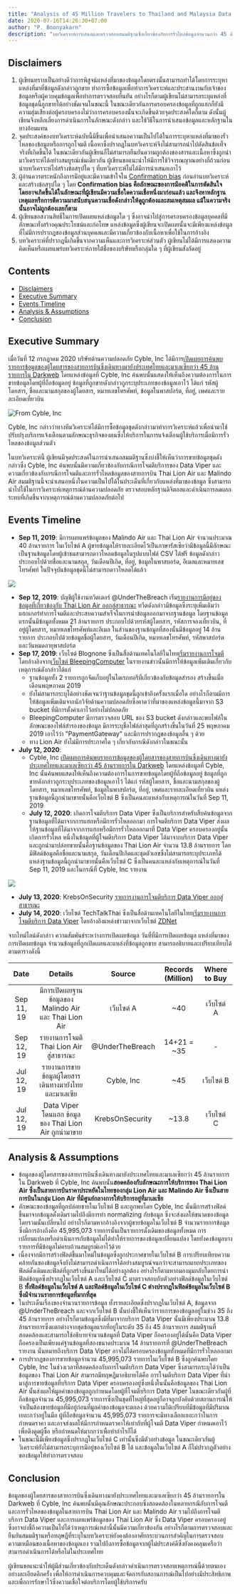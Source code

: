 ```yaml
---
title: "Analysis of 45 Million Travelers to Thailand and Malaysia Data Leaked"
date: 2020-07-16T14:26:30+07:00
author: "P. Boonyakarn"
description: "บทวิเคราะห์การเสนอและตรวจสอบสมมติฐานซึ่งเกี่ยวข้องกับการรั่วไหลข้อมูลจำนวนกว่า 45 ล้านรายการของนักท่องเที่ยวซึ่งเดินทางมายังประเทศไทยและมาเลเซีย"
---
```


## Disclaimers

1. ผู้เขียนทราบเป็นอย่างดีว่าการพิสูจน์แหล่งที่มาของข้อมูลโดยตรงนั้นสามารถทำได้โดยการระบุหาแหล่งที่มาที่ข้อมูลดังกล่าวถูกขาย ทำการซื้อข้อมูลเพื่อทำการวิเคราะห์และประสานงานกับเจ้าของข้อมูลหรือผู้ควบคุมข้อมูลเพื่อทำการตรวจสอบยืนยัน อย่างไรก็ตามผู้เขียนไม่สามารถระบุแหล่งที่ข้อมูลชุดนี้ถูกขายได้อย่างชัดเจนในขณะนี้ ในขณะเดียวกันการครอบครองข้อมูลที่ถูกแฮกก็ยังมีความสุ่มเสียงต่อผู้ครอบครองไม่ว่าการครอบครองนั้นจะเกิดขึ้นด้วยจุดประสงค์ใดก็ตาม ดังนั้นผู้เขียนจึงหลีกเลี่ยงการดำเนินการในลักษณะดังกล่าว และใช้วิธีในการนำเสนอข้อมูลและหลักฐานในทางอ้อมแทน
2. จุดประสงค์ของบทวิเคราะห์ฉบับนี้มีขึ้นเพื่อนำเสนอความเป็นไปได้ในการระบุหาแหล่งที่มาของรั่วไหลของข้อมูลหรือการถูกโจมตี เนื้อหาซึ่งปรากฎในบทวิเคราะห์จึงไม่สามารถนำไปตัดสินข้อเท็จจริงที่เกิดขึ้นได้ ในขณะเดียวกันผู้เขียนก็ไม่สามารถยืนยันความถูกต้องของสารและเนื้อหาซึ่งถูกนำมาวิเคราะห์ได้อย่างสมบูรณ์เช่นเดียวกัน ผู้เขียนขอแนะนำให้มีการใช้วิจารณญาณอย่างถี่ถ้วนก่อนนำบทวิเคราะห์ไปสร้างข้อสรุปใด ๆ ที่บทวิเคราะห์ไม่ได้มีการนำเสนอเอาไว้
3. ผู้อ่านควรตระหนักถึงการมีอยู่และมีความเข้าใจใน [Confirmation bias](https://en.wikipedia.org/wiki/Confirmation_bias) ก่อนอ่านบทวิเคราะห์และสร้างข้อสรุปใด ๆ โดย **Confirmation bias คือลักษณะของการมีอคติในการตัดสินใจ โดยอาจเกิดขึ้นได้ในลักษณะที่ผู้เขียนมีความเชื่อใดความเชื่อหนึ่งมาก่อนแล้ว และจึงหาหลักฐาน เหตุผลหรือการตีความมาสนับสนุนความเชื่อดังกล่าวให้ดูถูกต้องและสมเหตุสมผล แม้ในความจริงนั้นอาจไม่ถูกต้องเลยก็ตาม**
4. ผู้เขียนขอสงวนสิทธิ์ในการเปิดเผยแหล่งข้อมูลใด ๆ ซึ่งอาจนำไปสู่การครอบครองข้อมูลบุคคลที่มีลักษณะทั่งสร้างคุณประโยชน์และก่อโทษ แหล่งข้อมูลซึ่งผู้เขียนจะเปิดเผยนั้นจะมีเพียงแหล่งข้อมูลที่ไม่มีการปรากฎของข้อมูลส่วนบุคคลและมีความเกี่ยวข้องกับเนื้อหาเพื่อใช้ในการอ้างอิง
5. บทวิเคราะห์ที่ปรากฎนี้เกิดขึ้นจากความเห็นและการวิเคราะห์ส่วนตัว ผู้เขียนไม่ได้มีการแสดงความคิดเห็นหรือเผยแพร่บทวิเคราะห์ภายใต้ชื่อของบริษัทหรือกลุ่มใด ๆ ที่ผู้เขียนสังกัดอยู่

## Contents <!-- omit in toc -->

- [Disclaimers](#disclaimers)
- [Executive Summary](#executive-summary)
- [Events Timeline](#events-timeline)
- [Analysis & Assumptions](#analysis--assumptions)
- [Conclusion](#conclusion)

## Executive Summary

เมื่อวันที่ 12 กรกฎาคม 2020 บริษัทด้านความปลอดภัย Cyble, Inc ได้มีการ[เปิดเผยการค้นพบรายการข้อมูลของผู้โดยสารของสายการบินซึ่งเดินทางมายังประเทศไทยและมาเลเซียกว่า 45 ล้านรายการใน Darkweb](https://cybleinc.com/2020/07/12/records-of-45-million-travelers-to-thailand-and-malaysia-leaked-on-darkweb/) โดยแหล่งข้อมูลที่ Cyble, Inc ค้นพบนั้นแสดงให้เห็นถึงความต้องการในการขายข้อมูลโดยผู้ที่ถือข้อมูลอยู่ ข้อมูลที่ถูกขายดังกล่าวถูกระบุประเภทของข้อมูลเอาไว้ ได้แก่ รหัสผู้โดยสาร, ชื่อและนามสกุลของผู้โดยสาร, หมายเลขโทรศัพท์, ข้อมูลในพาสปอร์ต, ที่อยู่, เพศและรายละเอียดเที่ยวบิน

![From Cyble, Inc](https://pandora-artifacts.s3.ap-southeast-1.amazonaws.com/public/zAnabZ5.png)

Cyble, Inc กล่าวว่าทางทีมวิเคราะห์ได้มีการซื้อข้อมูลชุดดังกล่าวมาทำการวิเคราะห์แล้วเพื่อนำมาใช้ปรับปรุงบริการแจ้งเตือนตามลักษณะธุรกิจของตนซึ่งให้บริการในการแจ้งเตือนผู้ใช้บริการเมื่อมีการรั่วไหลของข้อมูลส่วนตัว

ในบทวิเคราะห์นี้ ผู้เขียนมีจุดประสงค์ในการนำเสนอสมมติฐานซึ่งบ่งชี้ให้เห็นว่าการขายข้อมูลชุดดังกล่าวซึ่ง Cyble, Inc ค้นพบนั้นมีความเกี่ยวข้องกับกรณีการโจมตีบริการของ Data Viper และความเกี่ยวข้องกับกรณีการโจมตีและการรั่วไหลข้อมูลของสายการบิน Thai Lion Air และ Malindo Air สมมติฐานนี้จะนำเสนอหนึ่งในความเป็นไปได้ในประเด็นที่เกี่ยวกับแหล่งที่มาของข้อมูล ซึ่งสามารถนำไปใช้ในการวิเคราะห์เหตุการณ์ด้านความปลอดภัย ตรวจสอบหลักฐานดิจิตอลและดำเนินการลดผลกระทบที่เกิดขึ้นจากเหตุการณ์ด้านความปลอดภัยต่อไป

## Events Timeline

- **Sep 11, 2019**: มีการเผยแพร่ข้อมูลของ Malindo Air และ Thai Lion Air จำนวนประมาณ 40 ล้านรายการ ในเว็บไซต์ A ผู้ขายข้อมูลให้รายละเอียดไว้เป็นภาษารัสเซียว่ามีข้อมูลนี้มีลักษณะเป็นฐานข้อมูลโดยผู้เข้าชมสามารถดาวโหลดข้อมูลในรูปแบบไฟล์ CSV ได้ฟรี ข้อมูลดังกล่าวประกอบไปด้วยชื่อและนามสกุล, วันเดือนปีเกิด, ที่อยู่, ข้อมูลในพาสบอร์ด, อีเมลและหมายเลขโทรศัพท์ ในปัจจุบันข้อมูลชุดนี้ไม่สามารถดาวโหลดได้แล้ว

![](https://pandora-artifacts.s3.ap-southeast-1.amazonaws.com/public/TIcDKdj.png)

- **Sep 12, 2019**: บัญชีผู้ใช้งานทวิตเตอร์ @UnderTheBreach เริ่ม[รายงานการมีอยู่ของข้อมูลที่เกี่ยวข้องกับ Thai Lion Air ออกสู่สาธารณะ](https://twitter.com/UnderTheBreach/status/1171883176052056064) ทวีตดังกล่าวมีข้อมูลซึ่งระบุเพิ่มเติมว่าแฮกเกอร์ทำการโจมตีและประสบความสำเร็จในการนำข้อมูลออกมาจากฐานข้อมูล โดยฐานข้อมูลแรกนั้นมีข้อมูลทั้งหมด 21 ล้านรายการ ประกอบไปด้วยรหัสผู้โดยสาร, รหัสการจองเที่ยวบิน, ที่อยู่ผู้โดยสาร, หมายเลขโทรศัพท์และอีเมล ในส่วนของฐานข้อมูลที่สองนั้นมีข้อมูลอยู่ 14 ล้านรายการ ประกอบไปด้วยข้อมูลชื่อผู้โดยสาร, วันเดือนปีเกิด, หมายเลขโทรศัพท์, รหัสพาสปอร์ตและวันหมดอายุพาสปอร์ต
- **Sep 17, 2019**: เว็บไซต์ Blognone ซึ่งเป็นสื่อด้านเทคโนโลยีในไทย[เริ่มรายงานการโจมตี](https://www.blognone.com/node/111980)โดยอ้างอิงจาก[เว็บไซต์ BleepingComputer](https://www.bleepingcomputer.com/news/security/millions-of-lion-air-passenger-records-exposed-and-exchanged-on-forums/) ในรายงานข่าวนั้นมีการให้ข้อมูลเพิ่มเติมเกี่ยวกับเหตุการณ์ดังกล่าวได้แก่
  - ฐานข้อมูลทั้ง 2 รายการถูกจัดเก็บอยู่ในไดเรกทอรีที่เกี่ยวข้องกับข้อมูลสำรอง สร้างขึ้นเมื่อเดือนพฤษภาคม 2019
  - ยังไม่สามารถระบุได้อย่างชัดเจนว่าฐานข้อมูลชุดนี้ถูกเข้าถึงครั้งแรกเมื่อใด อย่างไรก็ตามมีการให้ข้อมูลเพิ่มเติมจากนักวิจัยด้านความปลอดภัยซึ่งคาดว่าที่มาของแหล่งข้อมูลนี้มาจาก S3 bucket ที่มีการตั้งค่าเอาไว้อย่างไม่ปลอดภัย
  - BleepingComputer มีการตรวจสอบ URL ของ S3 bucket ดังกล่าวและพบไฟล์ในลักษณะของไฟล์สำรองของข้อมูล มีการระบุชื่อไฟล์ล่าสุดที่ถูกสร้างขึ้นในวันที่ 25 พฤษภาคม 2019 เอาไว้ว่า "PaymentGateway" และมีการปรากฎของข้อมูลอื่น ๆ ด้วย
  - ทาง Lion Air ยังไม่มีการประกาศใด ๆ เกี่ยวกับกรณีดังกล่าวในขณะนั้น
- **July 12, 2020**:
  - Cyble, Inc [เปิดเผยการค้นพบรายการข้อมูลของผู้โดยสารของสายการบินซึ่งเดินทางมายังประเทศไทยและมาเลเซียกว่า 45 ล้านรายการใน Darkweb](https://cybleinc.com/2020/07/12/records-of-45-million-travelers-to-thailand-and-malaysia-leaked-on-darkweb/) โดยแหล่งข้อมูลที่ Cyble, Inc นั้นค้นพบแสดงให้เห็นถึงความต้องการในการขายข้อมูลโดยผู้ที่ถือข้อมูลอยู่ ข้อมูลที่ถูกขายดังกล่าวถูกระบุประเภทของข้อมูลเอาไว้ ได้แก่ รหัสผู้โดยสาร, ชื่อและนามสกุลของผู้โดยสาร, หมายเลขโทรศัพท์, ข้อมูลในพาสปอร์ต, ที่อยู่, เพศและรายละเอียดเที่ยวบิน แหล่งฐานข้อมูลนี้ถูกนำมาขายนั้นคือเว็บไซต์ B ซึ่งเป็นคนละแหล่งกับเหตุการณ์ในวันที่ Sep 11, 2019
  - **July 12, 2020**: เกิดการโจมตีบริการ Data Viper ซึ่งเป็นบริการสำหรับสืบค้นข้อมูลจากฐานข้อมูลที่ได้มาจากการแฮกหรือมีการรั่วไหลออกมา การโจมตีบริการ Data Viper ส่งผลให้ฐานข้อมูลที่ได้มาจากการแฮกหรือมีการรั่วไหลออกมาที่ Data Viper ครอบครองอยู่นั้นเกิดการรั่วไหล หนึ่งในข้อมูลที่ผู้โจมตีบริการ Data Viper ได้มาจากบริการ Data Viper และถูกนำมาปล่อยขายนั้นคือฐานข้อมูลของ Thai Lion Air จำนวน 13.8 ล้านรายการ โดยมีฟิลด์ข้อมูลคือชื่อและนามสกุล, วันเดือนปีเกิดและชุดตัวเลขซึ่งไม่สามารถระบุประเภทได้ แหล่งฐานข้อมูลนี้ถูกนำมาขายนั้นคือเว็บไซต์ C ซึ่งเป็นคนละแหล่งกับเหตุการณ์ในวันที่ Sep 11, 2019 และในกรณีที่ Cyble, Inc รายงาน

![](https://pandora-artifacts.s3.ap-southeast-1.amazonaws.com/public/Vn1lIjp.png)

- **July 13, 2020**: KrebsOnSecurity [รายการงานการโจมตีบริการ Data Viper ออกสู่สาธารณะ](https://krebsonsecurity.com/2020/07/breached-data-indexer-data-viper-hacked/)
- **July 14, 2020**: เว็บไซต์ TechTalkThai ซึ่งเป็นสื่อด้านเทคโนโลยีในไทย[เริ่มรายงานการโจมตีบริการ Data Viper](https://www.techtalkthai.com/hacker-revenges-by-hack-data-breach-detection-databases/) โดยอ้างอิงแหล่งข่าวมาจากเว็บไซต์ [ZDNet](https://www.zdnet.com/article/hacker-breaches-security-firm-in-act-of-revenge/)

จากไทม์ไลน์ดังกล่าว ความสัมพันธ์ระหว่างการเปิดเผยข้อมูล วันที่ที่มีการเปิดเผยข้อมูล แหล่งที่มาของการเปิดเผยข้อมูล จำนวนข้อมูลที่ถูกเปิดเผยและแหล่งที่ข้อมูลถูกขาย สามารถอธิบายและเปรียบเทียบได้ตามตารางดังนี้

|    Date    |                       Details                      |      Source     | Records (Million) | Where to Buy |
|:----------:|:--------------------------------------------------:|:---------------:|:-----------------:|:------------:|
| Sep 11, 19 | มีการเปิดเผยฐานข้อมูลของ Malindo Air และ Thai Lion Air |     เว็บไซต์ A    |        ~40        |   เว็บไซต์ A   |
| Sep 12, 19 | รายงานการโจมตี Thai Lion Air สู่สาธารณะ               | @UnderTheBreach |        14+21 = ~35        |       -      |
| Jul 12, 19 | รายงานการขายข้อมูลผู้โดยสาร เดินทางมายังไทยและมาเลเซีย    |    Cyble, Inc   |        ~45        |   เว็บไซต์ B   |
| Jul 12, 19 | Data Viper โดนแฮก ข้อมูลของ Thai Lion Air ถูกนำมาขาย  | KrebsOnSecurity |       ~13.8       |   เว็บไซต์ C   |

## Analysis & Assumptions

- ข้อมูลของผู้โดยสารของสายการบินซึ่งเดินทางมายังประเทศไทยและมาเลเซียกว่า 45 ล้านรายการใน Darkweb ที่ Cyble, Inc ค้นพบนั้น**สอดคล้องกับลักษณะการให้บริการของ Thai Lion Air ซึ่งเป็นสายการบินราคาประหยัดในไทยของกลุ่ม Lion Air และ Malindo Air ซึ่งเป็นสายการบินในกลุ่ม Lion Air ที่มีศูนย์กลางการให้บริการอยู่ที่มาเลเซีย**
- ลักษณะของข้อมูลที่ถูกปล่อยขายในเว็บไซต์ B และถูกพบโดย Cyble, Inc นั้นมีการสร้างฟิลด์ขึ้นมาจากข้อมูลดั้งเดิมรวมไปถึงมีการทำ normalizing กับข้อมูล ซึ่งจะส่งผลให้ขนาดของข้อมูลโดยรวมนั้นเปลี่ยนไป อย่างไรก็ตามหากอ้างอิงจากผู้ขายข้อมูลในเว็บไซต์ B จำนวนรายการข้อมูลซึ่งมีการอ้างถึงคือ 45,995,073 รายการนั้นเป็นรายการดั้งเดิมของข้อมูลทั้งหมด การเปลี่ยนแปลงหรือดำเนินการกับข้อมูลไม่ได้ทำให้รายการของข้อมูลเปลี่ยนแปลง โดยยังคงข้อมูลบางรายการที่มีข้อมูลไม่ครบถ้วนสมบูรณ์เอาไว้ด้วย
- เนื่องจากมีการสร้างฟิลด์ขึ้นมาใหม่ในข้อมูลซึ่งถูกประกาศขายในเว็บไซต์ B การเปรียบเทียบความคล้ายกันของข้อมูลจึงยังไม่สามารถดำเนินการได้อย่างสมบูรณ์จนกว่าจะสามารถแยกประเภทของฟิลด์ดั้งเดิมและฟิลด์ที่ถูกสร้างขึ้นมาใหม่ได้อย่างถูกต้อง อย่างไรก็ตามหากมองมุมกลับโดยการนำฟิลด์ข้อมูลซึ่งปรากฎในเว็บไซต์ A และเว็บไซต์ C มาตรวจสอบกับตัวอย่างฟิลด์ข้อมูลในเว็บไซต์ B **ทั้งฟิลด์ข้อมูลในเว็บไซต์ A และฟิลด์ข้อมูลในเว็บไซต์ C ต่างปรากฎในฟิลด์ข้อมูลในเว็บไซต์ B ซึ่งมีจำนวนรายการข้อมูลที่มากที่สุด**
- ในประเด็นเรื่องของจำนวนรายการข้อมูล ทั้งรายละเอียดซึ่งปรากฎในเว็บไซต์ A, ข้อมูลจาก @UnderTheBreach และจากเว็บไซต์ B นั้นบ่งชี้ให้เห็นว่ารายการของข้อมูลอยู่ในช่วง 35 ถึง 45 ล้านรายการ อย่างไรก็ตามข้อมูลซึ่งมีที่มาจากบริการ Data Viper นั้นมีเพียงประมาณ 13.8 ล้านรายการซึ่งแตกต่างจากชุดข้อมูลแรกที่อยู่ในระดับ 35 ถึง 45 ล้านรายการ สมมติฐานที่สอดคล้องและสามารถใช้อธิบายจำนวนข้อมูลที่ Data Viper ถือครองอยู่ได้นั้นคือ Data Viper ถือครองเป็นเพียงแค่ฐานข้อมูลที่สองขนาดประมาณ 14 ล้านรายการที่ @UnderTheBreach รายงาน นั่นหมายถึงบริการ Data Viper อาจไม่ได้ครอบครองข้อมูลทั้งหมดที่มีการรั่วไหลออกมา
- การปรากฎของการขายข้อมูลจำนวน 45,995,073 รายการในเว็บไซต์ B ซึ่งถูกค้นพบโดย Cyble, Inc ในช่วงเวลาที่สอดคล้องกับการโจมตีบริการ Data Viper ซึ่งสามารถระบุได้ว่าเป็นข้อมูลของ Thai Lion Air สามารถมีทฤษฎีมาอธิบายได้คือ การโจมตีบริการ Data Viper ที่นำมาสู่การขายข้อมูลที่บริการ Data Viper ครอบครองอยู่ซึ่งหนึ่งในนั้นคือข้อมูลของ Thai Lion Air นั้นส่งผลให้มูลค่าของข้อมูลถูกกำหนดโดยผู้ที่โจมตีบริการ Data Viper ในขณะเดียวกันผู้ที่ถือข้อมูลจำนวน 45,995,073 รายการซึ่งเป็นชุดที่ใหญ่ที่สุดอยู่ก็อาจถูกบังคับด้วยสถานการณ์ให้จำเป็นต้องขายข้อมูลที่มีอยู่ก่อนที่มูลค่าของข้อมูลจะตกลง ด้วยความได้เปรียบที่มีข้อมูลที่มีปริมาณเยอะกว่าอยู่ในมือ ผู้ที่ถือข้อมูลจำนวน 45,995,073 รายการจะมีทางเลือกเยอะกว่าในการกำหนดราคา และอาจส่งผลให้มีการกำหนดราคาให้เท่ากับที่ผู้โจมตี Data Viper กำหนดเอาไว้เพื่อดึงดูดผู้ซื้อ หรือกำหนดให้มากกว่าเพื่อทำกำไรก็ได้
- ในขณะนี้มีเพียงข้อมูลซึ่งปรากฎในเว็บไซต์ C เท่านั้นซึ่งมีตัวอย่างข้อมูล ในขณะเดียวกันผู้วิเคราะห์ยังไม่สามารถระบุการมีอยู่ของเว็บไซต์ B ได้ และข้อมูลในเว็บไซต์ A ก็ไม่ปรากฎตัวอย่างของข้อมูลให้ทำการตรวจสอบ

## Conclusion

ข้อมูลของผู้โดยสารของสายการบินซึ่งเดินทางมายังประเทศไทยและมาเลเซียกว่า 45 ล้านรายการใน Darkweb ที่ Cyble, Inc ค้นพบนั้นมีคุณลักษณะประกอบซึ่งสอดคล้องในหลายกรณีกับการโจมตีและการรั่วไหลของข้อมูลในสายการบิน Thai Lion Air และ Malindo Air รวมไปถึงการโจมตีบริการ Data Viper และการเผยแพร่ข้อมูลของ Thai Lion Air ซึ่ง Data Viper ครอบครองอยู่ ซึ่งอาจบ่งชี้ถึงความเป็นไปได้ว่าเหตุการณ์เหล่านี้นั้นมีความเกี่ยวข้องกัน อย่างไรก็ตามการตรวจสอบและยืนยันสมมติฐานหรือทฤษฎีที่ระบุในบทวิเคราะห์ยังคงต้องอาศัยกระบวนการสำคัญในการตรวจสอบความเหมือนของเนื้อหาของข้อมูลเอง รวมไปถึงการซื้อข้อมูลจากผู้ไม่ประสงค์ดีซึ่งยังคงคลุมเครือว่าสามารถดำเนินการได้หรือไม่ในประเทศไทย

ผู้เขียนขอแนะนำให้ผู้มีส่วนเกี่ยวข้องกับประเด็นดังกล่าวดำเนินการตรวจสอบเหตุการณ์นี้ด้วยตนเองอย่างละเอียดอีกครั้ง เพื่อให้การดำเนินการควบคุมและจัดการกับสถานการณ์เป็นไปอย่างมีประสิทธิภาพ และเพื่อการรักษาไว้ซึ่งความเชื่อใจต่อบริการโดยผู้ใช้บริการครับ